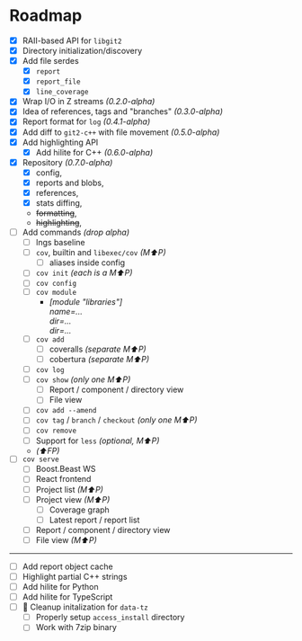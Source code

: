# Roadmap

- [x] RAII-based API for `libgit2`
- [x] Directory initialization/discovery
- [x] Add file serdes
  - [x] `report`
  - [x] `report_file`
  - [x] `line_coverage`
- [x] Wrap I/O in Z streams _(0.2.0-alpha)_
- [x] Idea of references, tags and "branches" _(0.3.0-alpha)_
- [x] Report format for `log` _(0.4.1-alpha)_
- [x] Add diff to `git2-c++` with file movement _(0.5.0-alpha)_
- [x] Add highlighting API
  - [x] Add hilite for C++ _(0.6.0-alpha)_
- [x] Repository _(0.7.0-alpha)_
  - [x] config,
  - [x] reports and blobs,
  - [x] references,
  - [x] stats diffing,
  - ~~formatting~~,
  - ~~highlighting~~,
- [ ] Add commands _(drop alpha)_
  - [ ] lngs baseline
  - [ ] `cov`, builtin and `libexec/cov` _(M⬆️P)_
    - [ ] aliases inside config
  - [ ] `cov init` _(each is a M⬆️P)_
  - [ ] `cov config`
  - [ ] `cov module`
    - _[module "libraries"]_\
    _name=..._\
    _dir=..._\
    _dir=..._
  - [ ] `cov add`
    - [ ] coveralls _(separate M⬆️P)_
    - [ ] cobertura _(separate M⬆️P)_
  - [ ] `cov log`
  - [ ] `cov show` _(only one M⬆️P)_
    - [ ] Report / component / directory view
    - [ ] File view
  - [ ] `cov add --amend`
  - [ ] `cov tag` / `branch` / `checkout` _(only one M⬆️P)_
  - [ ] `cov remove`
  - [ ] Support for `less` _(optional, M⬆️P)_
  - _(⬆️FP)_
- [ ] `cov serve`
  - [ ] Boost.Beast WS
  - [ ] React frontend
  - [ ] Project list _(M⬆️P)_
  - [ ] Project view _(M⬆️P)_
    - [ ] Coverage graph
    - [ ] Latest report / report list
  - [ ] Report / component / directory view
  - [ ] File view _(M⬆️P)_
---
- [ ] Add report object cache
- [ ] Highlight partial C++ strings
- [ ] Add hilite for Python
- [ ] Add hilite for TypeScript
- [ ] 💸 Cleanup initalization for `data-tz`
  - [ ] Properly setup `access_install` directory
  - [ ] Work with 7zip binary
